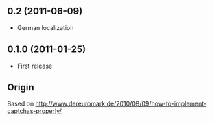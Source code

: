 ## 0.2 (2011-06-09)

* German localization

## 0.1.0 (2011-01-25)

* First release

## Origin

Based on http://www.dereuromark.de/2010/08/09/how-to-implement-captchas-properly/